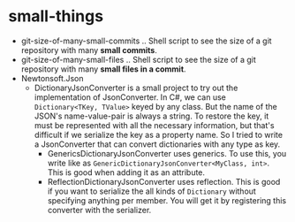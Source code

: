 # small-things

- git-size-of-many-small-commits .. Shell script to see the size of a git repository with many **small commits**.
- git-size-of-many-small-files .. Shell script to see the size of a git repository with many **small files in a commit**.
- Newtonsoft.Json
  - DictionaryJsonConverter is a small project to try out the implementation of JsonConverter. In C#, we can use `Dictionary<TKey, TValue>` keyed by any class. But the name of the JSON's name-value-pair is always a string. To restore the key, it must be represented with all the necessary information, but that's difficult if we serialize the key as a property name. So I tried to write a JsonConverter that can convert dictionaries with any type as key.
    - GenericsDictionaryJsonConverter uses generics. To use this, you write like as `GenericDictionaryJsonConverter<MyClass, int>`. This is good when adding it as an attribute.
    - ReflectionDictionaryJsonConverter uses reflection. This is good if you want to serialize the all kinds of `Dictionary` without specifying anything per member. You will get it by registering this converter with the serializer.

